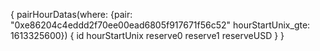 {
  pairHourDatas(where: {pair: "0xe86204c4eddd2f70ee00ead6805f917671f56c52" hourStartUnix_gte: 1613325600}) {
    id
    hourStartUnix
    reserve0
    reserve1
    reserveUSD
  }
}
